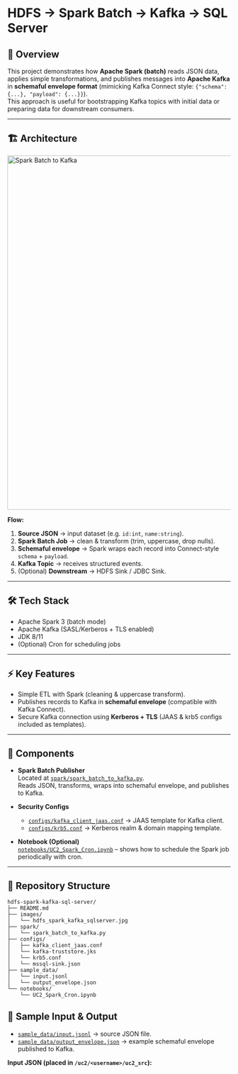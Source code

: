 # HDFS → Spark Batch → Kafka → SQL Server

## 📖 Overview
This project demonstrates how **Apache Spark (batch)** reads JSON data, applies simple transformations, and publishes messages into **Apache Kafka** in **schemaful envelope format** (mimicking Kafka Connect style: `{"schema": {...}, "payload": {...}}`).  
This approach is useful for bootstrapping Kafka topics with initial data or preparing data for downstream consumers.

---

## 🏗 Architecture
<img src="images/hdfs_spark_kafka_sqlserver.jpg" alt="Spark Batch to Kafka" width="800"/>

**Flow:**
1. **Source JSON** → input dataset (e.g. `id:int`, `name:string`).  
2. **Spark Batch Job** → clean & transform (trim, uppercase, drop nulls).  
3. **Schemaful envelope** → Spark wraps each record into Connect-style `schema` + `payload`.  
4. **Kafka Topic** → receives structured events.  
5. (Optional) **Downstream** → HDFS Sink / JDBC Sink.

---

## 🛠 Tech Stack
- Apache Spark 3 (batch mode)  
- Apache Kafka (SASL/Kerberos + TLS enabled)  
- JDK 8/11  
- (Optional) Cron for scheduling jobs  

---

## ⚡ Key Features
- Simple ETL with Spark (cleaning & uppercase transform).  
- Publishes records to Kafka in **schemaful envelope** (compatible with Kafka Connect).  
- Secure Kafka connection using **Kerberos + TLS** (JAAS & krb5 configs included as templates).  

---

## 🚀 Components
- **Spark Batch Publisher**  
  Located at [`spark/spark_batch_to_kafka.py`](spark/spark_batch_to_kafka.py).  
  Reads JSON, transforms, wraps into schemaful envelope, and publishes to Kafka.  

- **Security Configs**  
  - [`configs/kafka_client_jaas.conf`](configs/kafka_client_jaas.conf) → JAAS template for Kafka client.  
  - [`configs/krb5.conf`](configs/krb5.conf) → Kerberos realm & domain mapping template.  

- **Notebook (Optional)**  
  [`notebooks/UC2_Spark_Cron.ipynb`](notebooks/UC2_Spark_Cron.ipynb) – shows how to schedule the Spark job periodically with cron.

---

## 📂 Repository Structure
```text
hdfs-spark-kafka-sql-server/
├── README.md
├── images/
│   └── hdfs_spark_kafka_sqlserver.jpg
├── spark/
│   └── spark_batch_to_kafka.py
├── configs/
│   ├── kafka_client_jaas.conf
│   └── kafka-truststore.jks
│   └── krb5.conf
│   └── mssql-sink.json
├── sample_data/
│   └── input.jsonl
│   └── output_envelope.json
└── notebooks/
    └── UC2_Spark_Cron.ipynb
```

## 🧪 Sample Input & Output

- [`sample_data/input.jsonl`](sample_data/input.jsonl) → source JSON file.  
- [`sample_data/output_envelope.json`](sample_data/output_envelope.json) → example schemaful envelope published to Kafka.

**Input JSON (placed in `/uc2/<username>/uc2_src`):**


